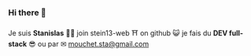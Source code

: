 ### Hi there 👋

<!--
**stein13-web/stein13-web** is a ✨ _special_ ✨ repository because its `README.md` (this file) appears on your GitHub profile.

Here are some ideas to get you started:

- 🔭 I’m currently working on ...
- 🌱 I’m currently learning ...
- 👯 I’m looking to collaborate on ...
- 🤔 I’m looking for help with ...
- 💬 Ask me about ...
- 📫 How to reach me: ...
- 😄 Pronouns: ...
- ⚡ Fun fact: ...
-->

Je suis **Stanislas** 🐱‍👤
join stein13-web ⛩ on github 😺
je fais du **DEV full-stack** 😎
ou par ✉ mouchet.sta@gmail.com